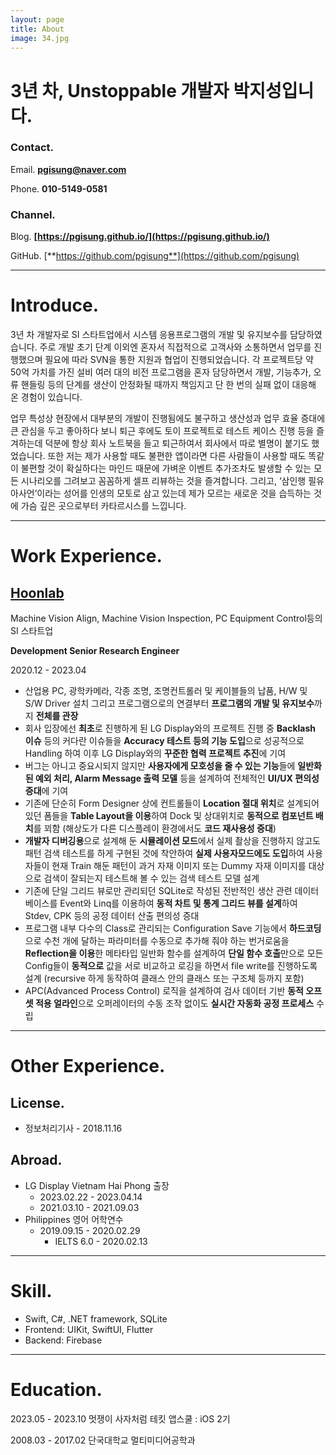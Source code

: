 ```yaml
---
layout: page
title: About
image: 34.jpg
---
```

# 3년 차, Unstoppable 개발자 박지성입니다.

### Contact.

Email. **pgisung@naver.com**

Phone. **010-5149-0581**

### Channel.

Blog. **[https://pgisung.github.io/](https://pgisung.github.io/)**

GitHub. [**https://github.com/pgisung**](https://github.com/pgisung)

---

# Introduce.

3년 차 개발자로 SI 스타트업에서 시스템 응용프로그램의 개발 및 유지보수를 담당하였습니다. 주로 개발 초기 단계 이외엔 혼자서 직접적으로 고객사와 소통하면서 업무를 진행했으며 필요에 따라 SVN을 통한 지원과 협업이 진행되었습니다. 각 프로젝트당 약 50억 가치를 가진 설비 여러 대의 비전 프로그램을 혼자 담당하면서 개발, 기능추가, 오류 핸들링 등의 단계를 생산이 안정화될 때까지 책임지고 단 한 번의 실패 없이 대응해 온 경험이 있습니다. 

업무 특성상 현장에서 대부분의 개발이 진행됨에도 불구하고 생산성과 업무 효율 증대에 큰 관심을 두고 좋아하다 보니 퇴근 후에도 토이 프로젝트로 테스트 케이스 진행 등을 즐겨하는데 덕분에 항상 회사 노트북을 들고 퇴근하여서 회사에서 따로 별명이 붙기도 했었습니다. 또한 저는 제가 사용할 때도 불편한 앱이라면 다른 사람들이 사용할 때도 똑같이 불편할 것이 확실하다는 마인드 때문에 가벼운 이벤트 추가조차도 발생할 수 있는 모든 시나리오를 그려보고 꼼꼼하게 셀프 리뷰하는 것을 즐겨합니다. 그리고, ‘삼인행 필유아사언’이라는 성어를 인생의 모토로 삼고 있는데 제가 모르는 새로운 것을 습득하는 것에 가슴 깊은 곳으로부터 카타르시스를 느낍니다.

---

# Work Experience.

## [Hoonlab](http://www.hoonlab.co.kr/company/index)

Machine Vision Align, Machine Vision Inspection, PC Equipment Control등의 SI 스타트업

**Development Senior Research Engineer**

2020.12 -
2023.04

- 산업용 PC, 광학카메라, 각종 조명, 조명컨트롤러 및 케이블들의 납품, H/W 및 S/W Driver 설치 그리고 프로그램으로의 연결부터 **프로그램의 개발 및 유지보수**까지 **전체를 관장**
- 회사 입장에선 **최초**로 진행하게 된 LG Display와의 프로젝트 진행 중 **Backlash 이슈** 등의 커다란 이슈들을 **Accuracy 테스트 등의 기능 도입**으로 성공적으로 Handling 하여 이후 LG Display와의 **꾸준한 협력 프로젝트 추진**에 기여
- 버그는 아니고 중요시되지 않지만 **사용자에게 모호성을 줄 수 있는 기능**들에 **일반화된 예외 처리, Alarm Message 출력 모델** 등을 설계하여 전체적인 **UI/UX 편의성 증대**에 기여
- 기존에 단순히 Form Designer 상에 컨트롤들이 **Location 절대 위치**로 설계되어 있던 폼들을 **Table Layout을 이용**하여 Dock 및 상대위치로 **동적으로 컴포넌트 배치**를 꾀함 (해상도가 다른 디스플레이 환경에서도 **코드 재사용성 증대**)
- **개발자 디버깅용**으로 설계해 둔 **시뮬레이션 모드**에서 실제 촬상을 진행하지 않고도 패턴 검색 테스트를 하게 구현된 것에 착안하여 **실제 사용자모드에도 도입**하여 사용자들이 현재 Train 해둔 패턴이 과거 자재 이미지 또는 Dummy 자재 이미지를 대상으로 검색이 잘되는지 테스트해 볼 수 있는 검색 테스트 모델 설계
- 기존에 단일 그리드 뷰로만 관리되던 SQLite로 작성된 전반적인 생산 관련 데이터베이스를 Event와 Linq를 이용하여 **동적 차트 및 통계 그리드 뷰를 설계**하여 Stdev, CPK 등의 공정 데이터 산출 편의성 증대
- 프로그램 내부 다수의 Class로 관리되는 Configuration Save 기능에서 **하드코딩**으로 수천 개에 달하는 파라미터를 수동으로 추가해 줘야 하는 번거로움을 **Reflection을 이용**한 메타타입 일반화 함수를 설계하여 **단일 함수 호출**만으로 모든 Config들이 **동적으로** 값을 서로 비교하고 로깅을 하면서 file write를 진행하도록 설계 (recursive 하게 동작하여 클래스 안의 클래스 또는 구조체 등까지 포함)
- APC(Advanced Process Control) 로직을 설계하여 검사 데이터 기반 **동적 오프셋 적용 얼라인**으로 오퍼레이터의 수동 조작 없이도 **실시간 자동화 공정 프로세스** 수립

---

# Other Experience.

## License.

- 정보처리기사 - 2018.11.16

## Abroad.

- LG Display Vietnam Hai Phong 출장
    - 2023.02.22 - 2023.04.14
    - 2021.03.10 - 2021.09.03
- Philippines 영어 어학연수
    - 2019.09.15 - 2020.02.29
        - IELTS 6.0 - 2020.02.13

---

# Skill.

- Swift, C#, .NET framework, SQLite
- Frontend: UIKit, SwiftUI, Flutter
- Backend: Firebase

---

# Education.

2023.05 - 2023.10 멋쟁이 사자처럼 테킷 앱스쿨 : iOS 2기

2008.03 - 2017.02 단국대학교 멀티미디어공학과
